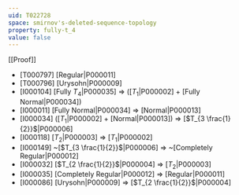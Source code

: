 ```yaml
---
uid: T022728
space: smirnov's-deleted-sequence-topology
property: fully-t_4
value: false
---
```

[[Proof]]

* [T000797] [Regular|P000011]
* [T000796] [Urysohn|P000009]
* [I000104] [Fully $T_4$|P000035] => ([$T_1$|P000002] + [Fully Normal|P000034])
* [I000011] [Fully Normal|P000034] => [Normal|P000013]
* [I000034] ([$T_1$|P000002] + [Normal|P000013]) => [$T_{3 \frac{1}{2}}$|P000006]
* [I000118] [$T_2$|P000003] => [$T_1$|P000002]
* [I000149] ~[$T_{3 \frac{1}{2}}$|P000006] => ~[Completely Regular|P000012]
* [I000032] [$T_{2 \frac{1}{2}}$|P000004] => [$T_2$|P000003]
* [I000035] [Completely Regular|P000012] => [Regular|P000011]
* [I000086] [Urysohn|P000009] => [$T_{2 \frac{1}{2}}$|P000004]

